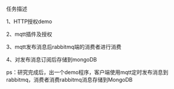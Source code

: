 任务描述

1、HTTP授权demo

2、mqtt插件及授权

3、mqtt发布消息后rabbitmq端的消费者进行消费

4、对发布消息订阅后存储到mongoDB



ps：研究完成后，出一个demo程序，客户端使用mqtt定时发布消息到rabbitmq，消费者消费rabbitmq消息存储到MongoDB